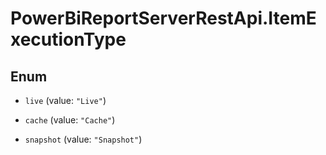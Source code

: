 # PowerBiReportServerRestApi.ItemExecutionType

## Enum


* `live` (value: `"Live"`)

* `cache` (value: `"Cache"`)

* `snapshot` (value: `"Snapshot"`)


